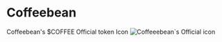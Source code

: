 # Coffeebean
Coffeebean's $COFFEE Official token Icon
![Coffeeebean`s Official icon](https://github.com/CoffeebeanOfficial/CoffeebeanIcon/assets/157937967/6d56f13d-d26b-4444-a44b-7a647078c15e)
